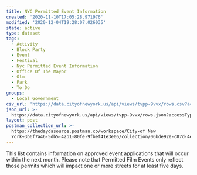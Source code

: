 ```yaml
---
title: NYC Permitted Event Information
created: '2020-11-10T17:05:28.971976'
modified: '2020-12-04T19:28:07.026035'
state: active
type: dataset
tags:
  - Activity
  - Block Party
  - Event
  - Festival
  - Nyc Permitted Event Information
  - Office Of The Mayor
  - Otm
  - Park
  - To Do
groups:
  - Local Government
csv_url: 'https://data.cityofnewyork.us/api/views/tvpp-9vvx/rows.csv?accessType=DOWNLOAD'
json_url: >-
  https://data.cityofnewyork.us/api/views/tvpp-9vvx/rows.json?accessType=DOWNLOAD
layout: post
postman_collection_url: >-
  https://thedaydasource.postman.co/workspace/City-of New
  York~3b6f7a46-5db5-42b1-80fe-9fbef41e3e06/collection/06bde92e-c87d-4e25-9245-ba0c88cdb33b
---
```

This list contains information on approved event applications that will occur within the next month. Please note that Permitted Film Events only reflect those permits which will impact one or more streets for at least five days.
